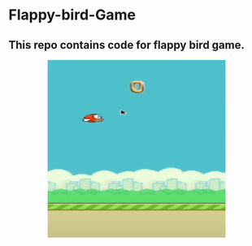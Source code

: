 # Flappy-bird-Game
## This repo contains code for flappy bird game. 
<p align="Center" ><img src="https://github.com/umangahuja1203/Flappy-bird-Game/blob/main/gallery/flappy%20bird.PNG" height="350px" width ="350px"></p>
